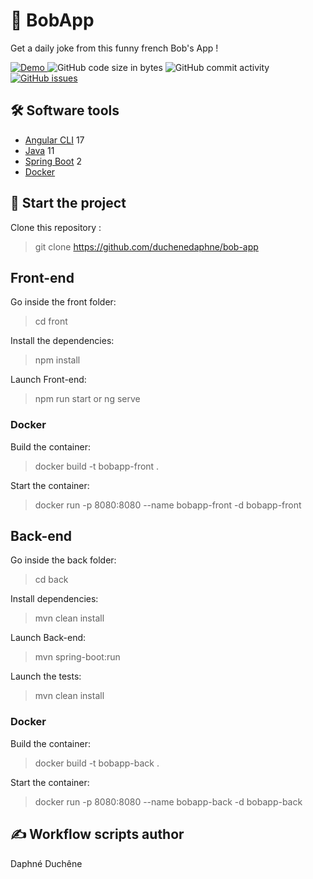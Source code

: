 # 🤣 BobApp

Get a daily joke from this funny french Bob's App !

<a href="https://github.com/duchenedaphne/bob-app/actions/workflows/github-actions-demo.yml">
    <img src="https://github.com/duchenedaphne/bob-app/actions/workflows/github-actions-demo.yml/badge.svg" alt="Demo" style="max-width: 100%;">
</a>

<img src="https://img.shields.io/github/languages/code-size/duchenedaphne/bob-app" alt="GitHub code size in bytes">
<img src="https://img.shields.io/github/commit-activity/w/duchenedaphne/bob-app" alt="GitHub commit activity">
<a href="https://github.com/duchenedaphne/bob-app/issues">
    <img src="https://img.shields.io/github/issues/duchenedaphne/bob-app" alt="GitHub issues">
</a>

## 🛠 Software tools

- [Angular CLI](https://github.com/angular/angular-cli) 17
- [Java](https://www.oracle.com/java/technologies/downloads/) 11
- [Spring Boot](https://start.spring.io/;) 2
- [Docker](https://www.docker.com/products/docker-desktop/)

## 🛴 Start the project

Clone this repository :
> git clone https://github.com/duchenedaphne/bob-app

## Front-end 

Go inside the front folder:

> cd front

Install the dependencies:

> npm install

Launch Front-end:

> npm run start
or
> ng serve

### Docker

Build the container:

> docker build -t bobapp-front .  

Start the container:

> docker run -p 8080:8080 --name bobapp-front -d bobapp-front

## Back-end

Go inside the back folder:

> cd back

Install dependencies:

> mvn clean install

Launch Back-end:

>  mvn spring-boot:run

Launch the tests:

> mvn clean install

### Docker

Build the container:

> docker build -t bobapp-back .  

Start the container:

> docker run -p 8080:8080 --name bobapp-back -d bobapp-back 

## ✍ Workflow scripts author
Daphné Duchêne